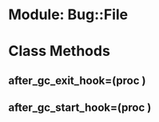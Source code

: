 # Module: Bug::File
    



# Class Methods
## after_gc_exit_hook=(proc ) [](#method-c-after_gc_exit_hook=)
## after_gc_start_hook=(proc ) [](#method-c-after_gc_start_hook=)

